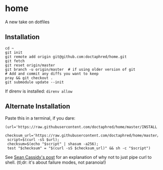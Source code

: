 # home
A new take on dotfiles

## Installation

    cd ~
    git init
    git remote add origin git@github.com:doctaphred/home.git
    git fetch
    git reset origin/master
    git branch -u origin/master  # if using older version of git
    # Add and commit any diffs you want to keep
    pray && git checkout .
    git submodule update --init


If direnv is installed: `direnv allow`


## Alternate Installation

Paste this in a terminal, if you dare:

    (url='https://raw.githubusercontent.com/doctaphred/home/master/INSTALL';
     checksum_url='https://raw.githubusercontent.com/doctaphred/home/master/INSTALL.sha256';
     script=$(curl -sS $url);
     checksum=$(echo "$script" | shasum -a256);
     test "$checksum" = "$(curl -sS $checksum_url)" && sh -c "$script")

See [Sean Cassidy's post](https://www.seancassidy.me/dont-pipe-to-your-shell.html) for an explanation of why not to just pipe curl to shell. (tl;dr: it's about failure modes, not paranoia!)
